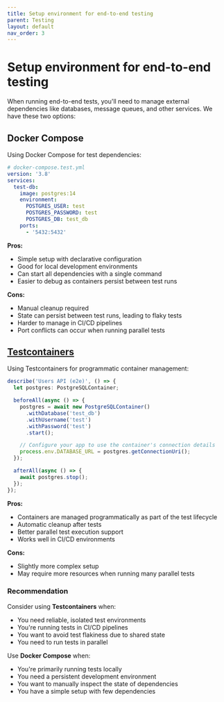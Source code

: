 ```yaml
---
title: Setup environment for end-to-end testing
parent: Testing
layout: default
nav_order: 3
---
```


# Setup environment for end-to-end testing

When running end-to-end tests, you'll need to manage external dependencies like databases, message queues, and other services. We have these two options:

## Docker Compose

Using Docker Compose for test dependencies:

```yaml
# docker-compose.test.yml
version: '3.8'
services:
  test-db:
    image: postgres:14
    environment:
      POSTGRES_USER: test
      POSTGRES_PASSWORD: test
      POSTGRES_DB: test_db
    ports:
      - '5432:5432'
```

**Pros:**

- Simple setup with declarative configuration
- Good for local development environments
- Can start all dependencies with a single command
- Easier to debug as containers persist between test runs

**Cons:**

- Manual cleanup required
- State can persist between test runs, leading to flaky tests
- Harder to manage in CI/CD pipelines
- Port conflicts can occur when running parallel tests

## [Testcontainers](https://testcontainers.com/)

Using Testcontainers for programmatic container management:

```typescript
describe('Users API (e2e)', () => {
  let postgres: PostgreSQLContainer;

  beforeAll(async () => {
    postgres = await new PostgreSQLContainer()
      .withDatabase('test_db')
      .withUsername('test')
      .withPassword('test')
      .start();

    // Configure your app to use the container's connection details
    process.env.DATABASE_URL = postgres.getConnectionUri();
  });

  afterAll(async () => {
    await postgres.stop();
  });
});
```

**Pros:**

- Containers are managed programmatically as part of the test lifecycle
- Automatic cleanup after tests
- Better parallel test execution support
- Works well in CI/CD environments

**Cons:**

- Slightly more complex setup
- May require more resources when running many parallel tests

### Recommendation

Consider using **Testcontainers** when:

- You need reliable, isolated test environments
- You're running tests in CI/CD pipelines
- You want to avoid test flakiness due to shared state
- You need to run tests in parallel

Use **Docker Compose** when:

- You're primarily running tests locally
- You need a persistent development environment
- You want to manually inspect the state of dependencies
- You have a simple setup with few dependencies
